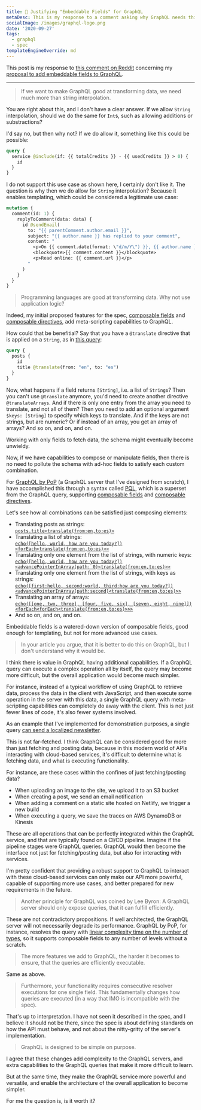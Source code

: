 ```yaml
---
title: 🔑 Justifying "Embeddable Fields" for GraphQL
metaDesc: This is my response to a comment asking why GraphQL needs this feature
socialImage: /images/graphql-logo.png
date: '2020-09-27'
tags:
  - graphql
  - spec
templateEngineOverride: md
---
```


This post is my response to [this comment on Reddit](https://www.reddit.com/r/graphql/comments/j043rw/proposal_for_embeddable_fields_in_graphql/g6pvqcj) concerning my [proposal to add embeddable fields to GraphQL](https://leoloso.com/posts/proposal-for-embeddable-fields-in-graphql-query/).

---

> If we want to make GraphQL good at transforming data, we need much more than string interpolation.

You are right about this, and I don't have a clear answer. If we allow `String` interpolation, should we do the same for `Int`s, such as allowing additions or substractions?

I'd say no, but then why not? If we do allow it, something like this could be possible:

```graphql
query {
  service @include(if: {{ totalCredits }} - {{ usedCredits }} > 0) {
    id
  }
}
```

<!-- For comparison, VuePress also uses the `{{ var }}` syntax, and [writing `{{ 1 + 1 }}` is resolved as `2`](https://vuepress.vuejs.org/guide/using-vue.html#templating). -->

I do not support this use case as shown here, I certainly don't like it. The question is why then we do allow for `String` interpolation? Because it enables templating, which could be considered a legitimate use case:

```graphql
mutation {
  comment(id: 1) {
    replyToComment(data: data) {
      id @sendEmail(
        to: "{{ parentComment.author.email }}",
        subject: "{{ author.name }} has replied to your comment",
        content: "
          <p>On {{ comment.date(format: \"d/m/Y\") }}, {{ author.name }} says:</p>
          <blockquote>{{ comment.content }}</blockquote>
          <p>Read online: {{ comment.url }}</p>
        "
      )
    }
  }
}
```

> Programming languages are good at transforming data. Why not use application logic?

Indeed, my initial proposed features for the spec, [composable fields](https://github.com/graphql/graphql-spec/issues/682) and [composable directives](https://github.com/graphql/graphql-spec/issues/683), add meta-scripting capabilities to GraphQL.

How could that be benefitial? Say that you have a `@translate` directive that is applied on a `String`, as in [this query](https://newapi.getpop.org/graphiql/?query=query%20%7B%0A%20%20posts%20%7B%0A%20%20%20%20id%0A%20%20%20%20title%20%40translate(from%3A%20%22en%22%2C%20to%3A%20%22es%22)%0A%20%20%7D%0A%7D):

```graphql
query {
  posts {
    id
    title @translate(from: "en", to: "es")
  }
}
```

Now, what happens if a field returns `[String]`, i.e. a list of `String`s? Then you can't use `@translate` anymore, you'd need to create another directive `@translateArrays`. And if there is only one entry from the array you need to translate, and not all of them? Then you need to add an optional argument `$keys: [String]` to specify which keys to translate. And if the keys are not strings, but are numeric? Or if instead of an array, you get an array of arrays? And so on, and on, and on.

Working with only fields to fetch data, the schema might eventually become unwieldy.

Now, if we have capabilities to compose or manipulate fields, then there is no need to pollute the schema with ad-hoc fields to satisfy each custom combination.

For [GraphQL by PoP](https://graphql-by-pop.com) (a GraphQL server that I've designed from scratch), I have accomplished this through a syntax called [PQL](https://graphql-by-pop.com/docs/extended/pql.html), which is a superset from the GraphQL query, supporting [composable fields](https://graphql-by-pop.com/docs/extended/pql-language-features.html#composable-fields) and [composable directives](https://graphql-by-pop.com/docs/extended/pql-language-features.html#composable-directives).

Let's see how all combinations can be satisfied just composing elements:

- Translating posts as strings:<br/><a href="https://newapi.getpop.org/api/graphql/?query=posts.title%3Ctranslate(from:en,to:es)%3E" target="_blank">`posts.title<translate(from:en,to:es)>`</a>
- Translating a list of strings:<br/><a href="https://newapi.getpop.org/api/graphql/?query=echo([hello, world, how are you today?])%3CforEach%3Ctranslate(from:en,to:es)%3E%3E" target="_blank">`echo([hello, world, how are you today?])<forEach<translate(from:en,to:es)>>`</a>
- Translating only one element from the list of strings, with numeric keys:<br/><a href="https://newapi.getpop.org/api/graphql/?query=echo([hello,%20world,how%20are%20you%20today?])%3CadvancePointerInArray(path:0)%3Ctranslate(from:en,to:es)%3E%3E" target="_blank">`echo([hello, world, how are you today?])<advancePointerInArray(path: 0)<translate(from:en,to:es)>>`</a>
- Translating only one element from the list of strings, with keys as strings:<br/><a href="https://newapi.getpop.org/api/graphql/?query=echo([first:hello,second:world,third:how%20are%20you%20today?])%3CadvancePointerInArray(path:second)%3Ctranslate(from:en,to:es)%3E%3E" target="_blank">`echo([first:hello, second:world, third:how are you today?])<advancePointerInArray(path:second)<translate(from:en,to:es)>>`</a>
- Translating an array of arrays:<br/><a href="https://newapi.getpop.org/api/graphql/?query=echo([[one,two,three],[four,five,six],[seven,eight,nine]])%3CforEach%3CforEach%3Ctranslate(from:en,to:es)%3E%3E%3E" target="_blank">`echo([[one, two, three], [four, five, six], [seven, eight, nine]])<forEach<forEach<translate(from:en,to:es)>>>`</a>
- And so on, and on, and on.

Embeddable fields is a watered-down version of composable fields, good enough for templating, but not for more advanced use cases.

> In your article you argue, that it is better to do this on GraphQL, but I don't understand why it would be.

I think there is value in GraphQL having additional capabilities. If a GraphQL query can execute a complex operation all by itself, the query may become more difficult, but the overall application would become much simpler.

For instance, instead of a typical workflow of using GraphQL to retrieve data, process the data in the client with JavaScript, and then execute some operation in the server with this data, a single GraphQL query with meta-scripting capabilities can completely do away with the client. This is not just fewer lines of code, it's also fewer systems involved.

As an example that I've implemented for demonstration purposes, a single query [can send a localized newsletter](https://graphql-by-pop.com/guides/localized-newsletter.html).

This is not far-fetched. I think GraphQL can be considered good for more than just fetching and posting data, because in this modern world of APIs interacting with cloud-based services, it's difficult to determine what is fetching data, and what is executing functionality.

For instance, are these cases within the confines of just fetching/posting data?

- When uploading an image to the site, we upload it to an S3 bucket
- When creating a post, we send an email notification
- When adding a comment on a static site hosted on Netlify, we trigger a new build
- When executing a query, we save the traces on AWS DynamoDB or Kinesis

These are all operations that can be perfectly integrated within the GraphQL service, and that are typically found on a CI/CD pipeline. Imagine if the pipeline stages were GraphQL queries. GraphQL would then become the interface not just for fetching/posting data, but also for interacting with services.

I'm pretty confident that providing a robust support to GraphQL to interact with these cloud-based services can only make our API more powerful, capable of supporting more use cases, and better prepared for new requirements in the future.

> Another principle for GraphQL was coined by Lee Byron: A GraphQL server should only expose queries, that it can fulfill efficiently.

These are not contradictory propositions. If well architected, the GraphQL server will not necessarily degrade its performance. GraphQL by PoP, for instance, resolves the query with [linear complexity time on the number of types](https://blog.logrocket.com/simplifying-the-graphql-data-model/), so it supports composable fields to any number of levels without a scratch.

> The more features we add to GraphQL, the harder it becomes to ensure, that the queries are efficiently executable.

Same as above.

> Furthermore, your functionality requires consecutive resolver executions for one single field. This fundamentally changes how queries are executed (in a way that IMO is incompatible with the spec).

That's up to interpretation. I have not seen it described in the spec, and I believe it should not be there, since the spec is about defining standards on how the API must behave, and not about the nitty-gritty of the server's implementation.

> GraphQL is designed to be simple on purpose.

I agree that these changes add complexity to the GraphQL servers, and extra capabilities to the GraphQL queries that make it more difficult to learn.

But at the same time, they make the GraphQL service more powerful and versatile, and enable the architecture of the overall application to become simpler.

For me the question is, is it worth it?
